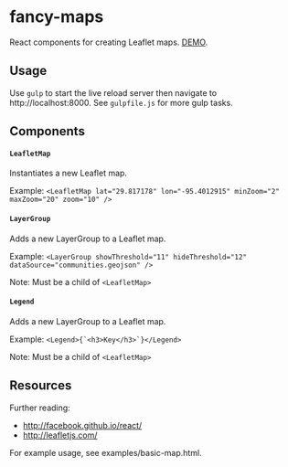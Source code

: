 # fancy-maps
React components for creating Leaflet maps. [DEMO](http://poetic.github.io/fancy-maps/).

Usage
-----
Use `gulp` to start the live reload server then navigate to http://localhost:8000. See `gulpfile.js` for more gulp tasks.

Components
----------

#### `LeafletMap`
Instantiates a new Leaflet map.

Example: `<LeafletMap lat="29.817178" lon="-95.4012915" minZoom="2" maxZoom="20" zoom="10" />`

#### `LayerGroup`
Adds a new LayerGroup to a Leaflet map.

Example: `<LayerGroup showThreshold="11" hideThreshold="12" dataSource="communities.geojson" />`

Note: Must be a child of `<LeafletMap>`

#### `Legend`
Adds a new LayerGroup to a Leaflet map.

Example: ``<Legend>{`<h3>Key</h3>`}</Legend>``

Note: Must be a child of `<LeafletMap>`

Resources
---------

Further reading:
  - http://facebook.github.io/react/
  - http://leafletjs.com/

For example usage, see examples/basic-map.html.
